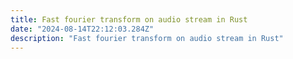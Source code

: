 ```yaml
---
title: Fast fourier transform on audio stream in Rust
date: "2024-08-14T22:12:03.284Z"
description: "Fast fourier transform on audio stream in Rust"
---
```


